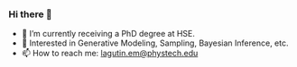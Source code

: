 ### Hi there 👋

- 🔭 I’m currently receiving a PhD degree at HSE.
- 🤔 Interested in Generative Modeling, Sampling, Bayesian Inference, etc.
- 📫 How to reach me: lagutin.em@phystech.edu

<!--
**sverdoot/sverdoot** is a ✨ _special_ ✨ repository because its `README.md` (this file) appears on your GitHub profile.

Here are some ideas to get you started:

- 🔭 I’m currently working on ...
- 🌱 I’m currently learning ...
- 👯 I’m looking to collaborate on ...
- 🤔 I’m looking for help with ...
- 💬 Ask me about ...
- 📫 How to reach me: ...
- 😄 Pronouns: ...
- ⚡ Fun fact: ...
-->
